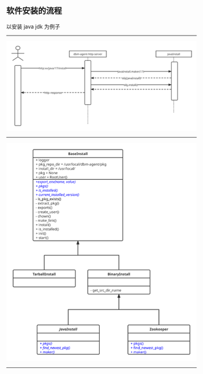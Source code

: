 
## 软件安装的流程

以安装 java jdk 为例子

---

![时序图](./imgs/installsoftwares-sequence-diagram.svg)

---


![类图](./imgs/installsoftwares-class.svg)


---

